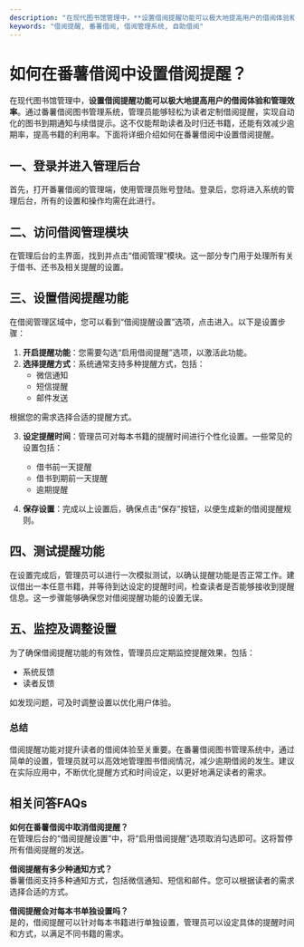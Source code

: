 ```yaml
---
description: "在现代图书馆管理中，**设置借阅提醒功能可以极大地提高用户的借阅体验和管理效率**。通过番薯借阅图书管理系统，管理员能够轻松为读者定制借阅提醒，实现自动化的图书到期通知与续借提示。这不仅能帮助读者及时归还书籍，还能有效减少逾期率，提高书籍的利用率。下面将详细介绍如何在番薯借阅中设置借阅提醒。"
keywords: "借阅提醒, 番薯借阅, 借阅管理系统, 自助借阅"
---
```

# 如何在番薯借阅中设置借阅提醒？

在现代图书馆管理中，**设置借阅提醒功能可以极大地提高用户的借阅体验和管理效率**。通过番薯借阅图书管理系统，管理员能够轻松为读者定制借阅提醒，实现自动化的图书到期通知与续借提示。这不仅能帮助读者及时归还书籍，还能有效减少逾期率，提高书籍的利用率。下面将详细介绍如何在番薯借阅中设置借阅提醒。

## **一、登录并进入管理后台**

首先，打开番薯借阅的管理端，使用管理员账号登陆。登录后，您将进入系统的管理后台，所有的设置和操作均需在此进行。

## **二、访问借阅管理模块**

在管理后台的主界面，找到并点击“借阅管理”模块。这一部分专门用于处理所有关于借书、还书及相关提醒的设置。

## **三、设置借阅提醒功能**

在借阅管理区域中，您可以看到“借阅提醒设置”选项，点击进入。以下是设置步骤：

1. **开启提醒功能**：您需要勾选“启用借阅提醒”选项，以激活此功能。
2. **选择提醒方式**：系统通常支持多种提醒方式，包括：
   - 微信通知
   - 短信提醒
   - 邮件发送

根据您的需求选择合适的提醒方式。

3. **设定提醒时间**：管理员可对每本书籍的提醒时间进行个性化设置。一些常见的设置包括：
   - 借书前一天提醒
   - 借书到期前一天提醒
   - 逾期提醒

4. **保存设置**：完成以上设置后，确保点击“保存”按钮，以便生成新的借阅提醒规则。

## **四、测试提醒功能**

在设置完成后，管理员可以进行一次模拟测试，以确认提醒功能是否正常工作。建议借出一本任意书籍，并等待到达设定的提醒时间，检查读者是否能够接收到提醒信息。这一步骤能够确保您对借阅提醒功能的设置无误。

## **五、监控及调整设置**

为了确保借阅提醒功能的有效性，管理员应定期监控提醒效果，包括：
- 系统反馈
- 读者反馈

如发现问题，可及时调整设置以优化用户体验。

### 总结

借阅提醒功能对提升读者的借阅体验至关重要。在番薯借阅图书管理系统中，通过简单的设置，管理员就可以高效地管理图书借阅情况，减少逾期借阅的发生。建议在实际应用中，不断优化提醒方式和时间设定，以更好地满足读者的需求。

## 相关问答FAQs

**如何在番薯借阅中取消借阅提醒？**  
在管理后台的“借阅提醒设置”中，将“启用借阅提醒”选项取消勾选即可。这将暂停所有借阅提醒的发送。

**借阅提醒有多少种通知方式？**  
番薯借阅支持多种通知方式，包括微信通知、短信和邮件。您可以根据读者的需求选择合适的方式。

**借阅提醒会对每本书单独设置吗？**  
是的，借阅提醒可以针对每本书籍进行单独设置，管理员可以设定具体的提醒时间和方式，以满足不同书籍的需求。
